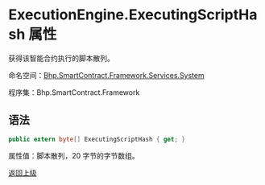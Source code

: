 # ExecutionEngine.ExecutingScriptHash 属性

获得该智能合约执行的脚本散列。

命名空间：[Bhp.SmartContract.Framework.Services.System](../../system.md)

程序集：Bhp.SmartContract.Framework

## 语法

```c#
public extern byte[] ExecutingScriptHash { get; }
```

属性值：脚本散列，20 字节的字节数组。



[返回上级](../ExecutionEngine.md)